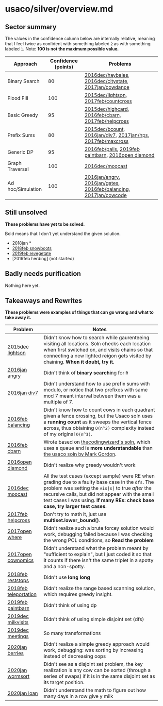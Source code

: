 # usaco/silver/overview.md

## Sector summary

The values in the confidence column below are internally relative, meaning that I feel twice as confident with something labeled `2` as with something labeled `1`. Note: **100 is not the maximum possible value.**

| Approach | Confidence (points) | Problems |
|----------|------------|----------|
Binary Search | 80 | [2016dec/haybales](x2016dec/xhaybales/xmain_haybales.cpp), [2016dec/citystate](x2016dec/xcitystate/xmain_citystate.cpp), [2017jan/cowdance](x2017jan/xcowdance/xmain_cowdance.cpp)
Flood Fill | 100 | [2015dec/lightson](x2015dec/xlightson/xmain_lightson.cpp), [2017feb/countcross](x2017feb/xcountcross/xmain_countcross.cpp)
Basic Greedy | 95 | [2015dec/highcard](x2015dec/xhighcard/xmain_highcard.cpp), [2016feb/cbarn](x2016feb/xcbarn/xnew_cbarn.cpp), [2017feb/helpcross](x2017feb/helpcross/main_helpcross.cpp)
Prefix Sums | 80 | [2015dec/bcount](x2015dec/xbcount/xmain_bcount.cpp), [2016jan/div7](x2016jan/xdiv7/xnew_div7.cpp), [2017jan/hps](x2017jan/xhps/xmain_hps.cpp), [2017feb/maxcross](x2017feb/xmaxcross/xmain_maxcross.cpp)
Generic DP | 95 | [2016feb/pails](x2016feb/xpails/xmain_pails.cpp), [2019feb paintbarn](./x2019feb/paintbarn/xmain_paintbarn.cpp), [2016open diamond](./x2016open/xdiamond/xmain_diamond.cpp)
Graph Traversal | 100 | [2016dec/moocast](x2016dec/xmoocast/xpurify_moocast.cpp)
Ad hoc/Simulation | 100 | [2016jan/angry](x2016jan/xangry/xnew_angry.cpp), [2016jan/gates](x2016jan/xgates/xmain_gates.cpp), [2016feb/balancing](x2016jan/../2016feb/xbalancing/xnew_balancing.cpp), [2017jan/cowcode](x2017jan/xcowcode/xmain_cowcode.cpp)

## Still unsolved

**These problems have yet to be solved.**

Bold means that I don't yet understand the given solution.

- 2018jan *
- [2018feb snowboots](./2018feb/snowboots/new_snowboots.cpp)
- [2019feb revegetate](./2019feb/revegetate/main_revegetate.cpp)
- [2019feb herding] (not started)

## Badly needs purification

Nothing here yet.

## Takeaways and Rewrites

**These problems were examples of things that can go wrong and what to take away it.**

| Problem | Notes |
|----|----|
[2015dec lightson](./x2015dec/xlightson/xmain_lightson.cpp) | Didn't know how to search while gaurenteeing visiting all locations. Soln checks each location when first switched on, and visits chains so that connecting a new lighted reigon gets visited by chaining. **When it doubt, try it.**
[2016jan angry](./x2016jan/xangry/xnew_angry.cpp) | Didn't think of **binary search**ing for `R`
[2016jan div7](./x2016jan/xdiv7/xmain_div7.cpp) | Didn't understand how to use prefix sums with modulo, or notice that two prefixes with same mod 7 meant interval between them was a multiple of 7.
[2016feb balancing](./x2016feb/xbalancing/xnew_balancing.cpp) | Didn't know how to count cows in each quadrant given a fence crossing, but the Usaco soln uses a **running count** as it sweeps the vertical fence across, thus obtaining `O(n^2)` complexity instead of my original `O(n^3)`.
[2016feb cbarn](./x2016feb/xcbarn/xnew_cbarn.cpp) | Wrote based on [thecodingwizard's soln](https://github.com/thecodingwizard/competitive-programming/blob/master/USACO/2016feb/gold/cbarn.cpp), which uses a queue and is **more understandable** than [the usaco soln by Mark Gordon](http://usaco.org/current/data/sol_cbarn_gold_feb16.html).
[2016open diamond](./x2016open/xdiamond/xmain_diamond.cpp) | Didn't realize why greedy wouldn't work
[2016dec moocast](./x2016dec/xmoocast/xmain_moocast.cpp) | All the test cases (except sample) were RE when grading due to a faulty base case in the `dfs`. The problem was setting the `vis[s]` to true _after_ the recursive calls, but did not appear with the small test cases I was using. **If many REs: check base case, try larger test cases**.
[2017feb helpcross](./x2017feb/xhelpcross/xmain_helpcross.cpp) | Don't try to math it, just use **multiset.lower_bound()**.
[2017open where](./x2017open/xwhere/xmain_where.cpp) | Didn't realize such a brute forcey solution would work, debugging failed because I was checking the wrong PCL conditions, so **Read the problem**
[2017open cownomics](./x2017open/xcownomics/xmain_cownomics.cpp) | Didn't understand what the problem meant by "sufficient to explain", but I just coded it so that it counts if there isn't the same triplet in a spotty and a non-spotty.
[2018feb reststops](./2018feb/xreststops/xmain_reststops.cpp) | Didn't use **long long**
[2018feb teleportation](./2018feb/xteleport/xmain_teleport.cpp) | Didn't realize the range based scanning solution, which requires greedy insight.
[2019feb paintbarn](./2019feb/xpaintbarn/xmain_paintbarn.cpp) | Didn't think of using dp
[2019dec milkvisits](./x2019dec/xmilkvisits/xnew_milkvisits.cpp) | Didn't think of using simple disjoint set (dfs)
[2019dec meetings](./x2019dec/xmeetings/xmain_meetings.cpp) | So many transformations
[2020jan berries](./x2020jan/xberries/xmain_berries.cpp) | Didn't realize a simple greedy approach would work, debugging: was sorting by increasing instead of decreasing oops
[2020jan wormsort](./x2020jan/xwormsort/xmain_wormsort.cpp) | Didn't see as a disjoint set problem, the key realization is any cow can be sorted (through a series of swaps) if it is in the same disjoint set as its target position.
[2020jan loan](./x2020jan/xloan/xmain_loan.cpp) | Didn't understand the math to figure out how many days in a row give y milk
